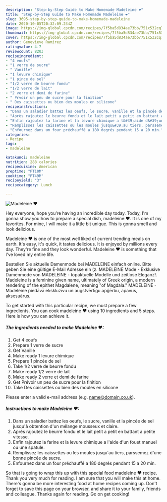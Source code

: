 ```yaml
---
description: "Step-by-Step Guide to Make Homemade Madeleine ❤"
title: "Step-by-Step Guide to Make Homemade Madeleine ❤"
slug: 3695-step-by-step-guide-to-make-homemade-madeleine
date: 2020-10-05T20:32:09.234Z
image: https://img-global.cpcdn.com/recipes/7f5ba5d834ae73bb/751x532cq70/madeleine-❤-photo-principale-de-la-recette.jpg
thumbnail: https://img-global.cpcdn.com/recipes/7f5ba5d834ae73bb/751x532cq70/madeleine-❤-photo-principale-de-la-recette.jpg
cover: https://img-global.cpcdn.com/recipes/7f5ba5d834ae73bb/751x532cq70/madeleine-❤-photo-principale-de-la-recette.jpg
author: Genevieve Ramirez
ratingvalue: 4.7
reviewcount: 8203
recipeingredient:
- "4 eoufs"
- "1 verre de sucre"
- " Vanille"
- "1 levure chimique"
- "1 pince de sel"
- "1/2 verre de beurre fondu"
- "1/2 verre de lait"
- "2 verre et demi de farine"
- " Prvoir un peu de sucre pour la finition"
- " Des caissettes ou bien des moules en silicone"
recipeinstructions:
- "Dans un saladier battez les oeufs, le sucre, vanille et la pincée de sel jusqu&#39;à obtention d&#39;un mélange mousseux et claire."
- "Après rajoutez le beurre fondu et le lait petit a petit en battant a petite vitesse."
- "Enfin rajoutez la farine et la levure chimique a l&#39;aide d&#39;un fouet manuel ou une spatule."
- "Remplissez les caissettes ou les moules jusqu&#39;au tiers, parssemez d&#39;une bonne pincée de sucre."
- "Enfournez dans un four préchauffé a 180 degrés pendant 15 a 20 min."
categories:
- Recipe
tags:
- madeleine

katakunci: madeleine 
nutrition: 288 calories
recipecuisine: American
preptime: "PT10M"
cooktime: "PT49M"
recipeyield: "3"
recipecategory: Lunch

---
```



![Madeleine ❤](https://img-global.cpcdn.com/recipes/7f5ba5d834ae73bb/751x532cq70/madeleine-❤-photo-principale-de-la-recette.jpg)

Hey everyone, hope you're having an incredible day today. Today, I'm gonna show you how to prepare a special dish, madeleine ❤. It is one of my favorites. For mine, I will make it a little bit unique. This is gonna smell and look delicious.

Madeleine ❤ is one of the most well liked of current trending meals on earth. It's easy, it's quick, it tastes delicious. It is enjoyed by millions every day. They're fine and they look wonderful. Madeleine ❤ is something that I've loved my entire life.

Bestellen Sie aktuelle Damenmode bei MADELEINE einfach online. Bitte geben Sie eine gültige E-Mail Adresse ein (z. MADELEINE Mode - Exklusive Damenmode von MADELEINE - topaktuelle Modelle und zeitlose Eleganz!. Madeleine is a feminine given name, ultimately of Greek origin, a modern rendering of the epithet Magdalene, meaning &#34;of Magdala.&#34; MADELEINE - Madeleine piedāvā ekskluzīvu un augstvērtīgu apģērbu, apavus, aksesuārus.


To get started with this particular recipe, we must prepare a few ingredients. You can cook madeleine ❤ using 10 ingredients and 5 steps. Here is how you can achieve it.

<!--inarticleads1-->

##### The ingredients needed to make Madeleine ❤:

1. Get 4 eoufs
1. Prepare 1 verre de sucre
1. Get  Vanille
1. Make ready 1 levure chimique
1. Prepare 1 pincée de sel
1. Take 1/2 verre de beurre fondu
1. Make ready 1/2 verre de lait
1. Make ready 2 verre et demi de farine
1. Get  Prévoir un peu de sucre pour la finition
1. Take  Des caissettes ou bien des moules en silicone


Please enter a valid e-mail address (e.g. name@domain.co.uk). 

<!--inarticleads2-->

##### Instructions to make Madeleine ❤:

1. Dans un saladier battez les oeufs, le sucre, vanille et la pincée de sel jusqu&#39;à obtention d&#39;un mélange mousseux et claire.
1. Après rajoutez le beurre fondu et le lait petit a petit en battant a petite vitesse.
1. Enfin rajoutez la farine et la levure chimique a l&#39;aide d&#39;un fouet manuel ou une spatule.
1. Remplissez les caissettes ou les moules jusqu&#39;au tiers, parssemez d&#39;une bonne pincée de sucre.
1. Enfournez dans un four préchauffé a 180 degrés pendant 15 a 20 min.




So that is going to wrap this up with this special food madeleine ❤ recipe. Thank you very much for reading. I am sure that you will make this at home. There's gonna be more interesting food at home recipes coming up. Don't forget to save this page on your browser, and share it to your family, friends and colleague. Thanks again for reading. Go on get cooking!
